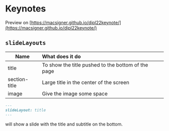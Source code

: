 Keynotes
========

Preview on [https://macsigner.github.io/dipl22keynote/](https://macsigner.github.io/dipl22keynote/)

## `slideLayouts`

| Name          | What does it do                                    |
|---------------|:---------------------------------------------------|
| title         | To show the title pushed to the bottom of the page |
| section-title | Large title in the center of the screen            |
| image         | Give the image some space                          |

```markdown
---
slideLayout: title
---
```

will show a slide with the title and subtitle on the bottom.
